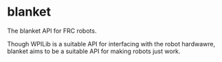 # blanket
The blanket API for FRC robots.

Though WPILib is a suitable API for interfacing with the robot hardwawre, blanket aims to be a suitable API for making robots just work.
